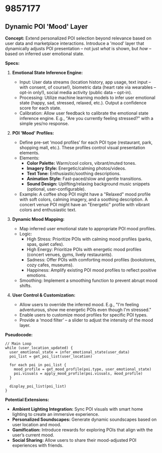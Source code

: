 # 9857177

## Dynamic POI 'Mood' Layer

**Concept:** Extend personalized POI selection beyond relevance based on user data and marketplace interactions. Introduce a 'mood' layer that dynamically adjusts POI presentation – not just *what* is shown, but *how* – based on inferred user emotional state.

**Specs:**

1.  **Emotional State Inference Engine:**
    *   Input: User data streams (location history, app usage, text input – with consent, of course!), biometric data (heart rate via wearables – opt-in only!), social media activity (public data – opt-in).
    *   Processing: Utilize machine learning models to infer user emotional state (happy, sad, stressed, relaxed, etc.).  Output a confidence score for each state.
    *   Calibration: Allow user feedback to calibrate the emotional state inference engine. E.g., "Are you currently feeling stressed?" with a simple yes/no response.

2.  **POI 'Mood' Profiles:**
    *   Define pre-set ‘mood profiles’ for each POI type (restaurant, park, shopping mall, etc.).  These profiles control visual presentation elements.
    *   Elements:
        *   **Color Palette:** Warm/cool colors, vibrant/muted tones.
        *   **Imagery Style:** Energetic/calming photos/videos.
        *   **Text Tone:** Enthusiastic/soothing descriptions.
        *   **Animation Style:** Fast-paced/slow and gentle transitions.
        *   **Sound Design:**  Uplifting/relaxing background music snippets (optional, user-configurable).
    *   Example: A coffee shop POI might have a "Relaxed" mood profile with soft colors, calming imagery, and a soothing description. A concert venue POI might have an "Energetic" profile with vibrant colors and enthusiastic text.

3.  **Dynamic Mood Mapping:**
    *   Map inferred user emotional state to appropriate POI mood profiles.
    *   Logic:
        *   High Stress: Prioritize POIs with calming mood profiles (parks, spas, quiet cafes).
        *   High Energy: Prioritize POIs with energetic mood profiles (concert venues, gyms, lively restaurants).
        *   Sadness: Offer POIs with comforting mood profiles (bookstores, cozy cafes, museums).
        *   Happiness: Amplify existing POI mood profiles to reflect positive emotions.
    *   Smoothing: Implement a smoothing function to prevent abrupt mood shifts.

4.  **User Control & Customization:**
    *   Allow users to override the inferred mood.  E.g., "I'm feeling adventurous, show me energetic POIs even though I'm stressed."
    *   Enable users to customize mood profiles for specific POI types.
    *   Provide a ‘mood filter’ – a slider to adjust the intensity of the mood layer.

**Pseudocode:**

```
// Main Loop
while (user_location_updated) {
  user_emotional_state = infer_emotional_state(user_data)
  poi_list = get_poi_list(user_location)

  for each poi in poi_list {
    mood_profile = get_mood_profile(poi.type, user_emotional_state)
    poi.visuals = apply_mood_profile(poi.visuals, mood_profile)
  }

  display_poi_list(poi_list)
}
```

**Potential Extensions:**

*   **Ambient Lighting Integration:** Sync POI visuals with smart home lighting to create an immersive experience.
*   **Personalized Soundscapes:** Generate dynamic soundscapes based on user location and mood.
*   **Gamification:** Introduce rewards for exploring POIs that align with the user’s current mood.
*   **Social Sharing:** Allow users to share their mood-adjusted POI experiences with friends.